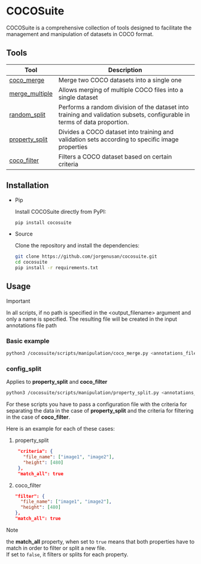 # COCOSuite

COCOSuite is a comprehensive collection of tools designed to facilitate the management and manipulation of datasets in COCO format.

## Tools

| Tool | Description |
| ---- | ----------- |
| [coco_merge](./cocosuite/scripts/manipulation/coco_merge.py) | Merge two COCO datasets into a single one |
| [merge_multiple](./cocosuite/scripts/manipulation/merge_multiple_coco_files.py) | Allows merging of multiple COCO files into a single dataset |
| [random_split](./cocosuite/scripts/manipulation/random_split.py) | Performs a random division of the dataset into training and validation subsets, configurable in terms of data proportion. |
| [property_split](./cocosuite/scripts/manipulation/property_split.py) | Divides a COCO dataset into training and validation sets according to specific image properties |
| [coco_filter](./cocosuite/scripts/manipulation/coco_filter.py) | Filters a COCO dataset based on certain criteria |

## Installation

- Pip

  Install COCOSuite directly from PyPI:

  ```bash
  pip install cocosuite
  ```

- Source

  Clone the repository and install the dependencies:

  ```bash
  git clone https://github.com/jorgenusan/cocosuite.git
  cd cocosuite
  pip install -r requirements.txt
  ```

## Usage

> [!IMPORTANT]
> In all scripts, if no path is specified in the <output_filename> argument and only a name is specified. The resulting file will be created in the input annotations file path

### Basic example

```bash
python3 /cocosuite/scripts/manipulation/coco_merge.py <annotations_file_1> <annotations_file_2> <output_filename>
```

### config_split

Applies to **property_split** and **coco_filter**

```bash
python3 /cocosuite/scripts/manipulation/property_split.py <annotations_file> <config_split>
```

For these scripts you have to pass a configuration file with the criteria for separating the data in the case of **property_split** and the criteria for filtering in the case of **coco_filter**.

Here is an example for each of these cases:

1. property_split

   ```json
    "criteria": {
      "file_name": ["image1", "image2"],
      "height": [480]
    },
    "match_all": true
   ```

2. coco_filter

    ```json
    "filter": {
      "file_name": ["image1", "image2"],
      "height": [480]
    },
    "match_all": true
   ```

> [!NOTE]
> the **match_all** property, when set to `true` means that both properties have to match in order to filter or split a new file.<br>
> If set to `false`, it filters or splits for each property.
